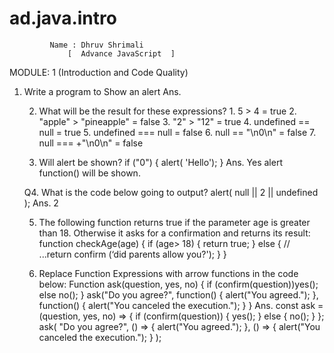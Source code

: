 # ad.java.intro
             Name : Dhruv Shrimali
                 [  Advance JavaScript  ]
MODULE: 1 (Introduction and Code Quality)

1. Write a program to Show an alert
Ans. <script> 
function showAlert() 
{ alert("Hello, World!"); } 
</script>

2. What will be the result for these expressions? 
                      1. 5 > 4                                = true
                      2. "apple" > "pineapple"   = false
                      3. "2" > "12"                       = true
                      4. undefined == null          = true
                      5. undefined === null        = false
                      6. null == "\n0\n"              = false
                      7. null === +"\n0\n"          = false

3. Will alert be shown? 
if ("0") { alert( 'Hello'); }
Ans. Yes alert function() will be shown.


Q4. What is the code below going to output? alert( null || 2 || undefined );
Ans. 2

5. The following function returns true if the parameter age is greater than 18. Otherwise it asks for a confirmation and returns its result: 
function 
checkAge(age) 
{ 
if (age> 18) { return true; } 
else { // ...return confirm (‘did parents allow you?');
} 
}

6. Replace Function Expressions with arrow functions in the code below: Function
ask(question, yes, no)
{ if (confirm(question))yes(); 
else 
no(); 
}
ask("Do you agree?", function() 
{ alert("You agreed."); },
function() { 
alert("You canceled the execution."); } 
}
Ans. const ask = (question, yes, no) => {
  if (confirm(question)) {
    yes();
  } else {
    no();
  }
};
ask(
  "Do you agree?",
  () => {
    alert("You agreed.");
  },
  () => {
    alert("You canceled the execution.");
  }
);  
